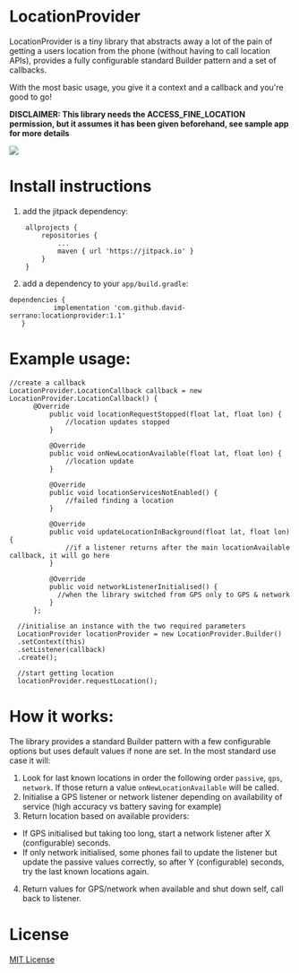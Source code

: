 # LocationProvider

LocationProvider is a tiny library that abstracts away a lot of the pain of getting a users location from the phone (without having to call location APIs), provides a fully configurable standard Builder pattern and a set of callbacks.

With the most basic usage, you give it a context and a callback and you're good to go!

**DISCLAIMER: This library needs the ACCESS_FINE_LOCATION permission, but it assumes it has been given beforehand, see sample app for more details**

[![](https://jitpack.io/v/david-serrano/locationprovider.svg)](https://jitpack.io/#david-serrano/locationprovider)

# Install instructions
1. add the jitpack dependency: 
```
	allprojects {
		repositories {
			...
			maven { url 'https://jitpack.io' }
		}
	}
  ```
  
2. add a dependency to your `app/build.gradle`: 
 ```
 dependencies {
	        implementation 'com.github.david-serrano:locationprovider:1.1'
	}
  ```
  
  # Example usage:
  ```
  //create a callback
  LocationProvider.LocationCallback callback = new LocationProvider.LocationCallback() {
	    @Override
            public void locationRequestStopped(float lat, float lon) {
                //location updates stopped
            }

            @Override
            public void onNewLocationAvailable(float lat, float lon) {
                //location update
            }

            @Override
            public void locationServicesNotEnabled() {
             	//failed finding a location
            }

            @Override
            public void updateLocationInBackground(float lat, float lon) {
                //if a listener returns after the main locationAvailable callback, it will go here
            }

            @Override
            public void networkListenerInitialised() {
              //when the library switched from GPS only to GPS & network
            }
        };
	
	//initialise an instance with the two required parameters
    LocationProvider locationProvider = new LocationProvider.Builder()
	.setContext(this)
	.setListener(callback)
	.create();
	
	//start getting location
    locationProvider.requestLocation();
```  
  # How it works:
 The library provides a standard Builder pattern with a few configurable options but uses default values if none are set.
 In the most standard use case it will:
 1. Look for last known locations in order the following order `passive`, `gps`, `network`. If those return a value `onNewLocationAvailable` will be called.
 2. Initialise a GPS listener or network listener depending on availability of service (high accuracy vs battery saving for example)
 3. Return location based on available providers:
   - If GPS initialised but taking too long, start a network listener after X (configurable) seconds.
   - If only network initialised, some phones fail to update the listener but update the passive values correctly, so after Y (configurable) seconds, try the last known locations again.
 4. Return values for GPS/network when available and shut down self, call back to listener.
 
 # License
 [MIT License](./LICENSE)
